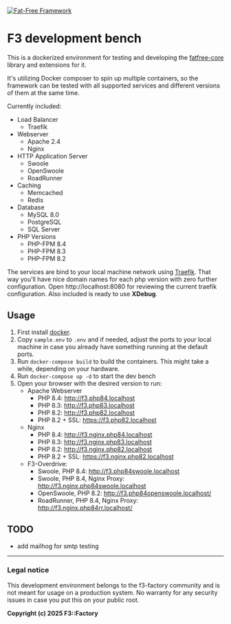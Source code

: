 [![Fat-Free Framework](ui/images/logo.png)](http://fatfreeframework.com/)

# F3 development bench

This is a dockerized environment for testing and developing the [fatfree-core](https://github.com/f3-factory/fatfree-core) library and extensions for it. 

It's utilizing Docker composer to spin up multiple containers, so the framework can be tested with all supported services and different versions of them at the same time.

Currently included:

- Load Balancer
  - Traefik
- Webserver
  - Apache 2.4
  - Nginx
- HTTP Application Server
  - Swoole
  - OpenSwoole
  - RoadRunner
- Caching
  - Memcached
  - Redis
- Database
  - MySQL 8.0
  - PostgreSQL
  - SQL Server
- PHP Versions
  - PHP-FPM 8.4
  - PHP-FPM 8.3
  - PHP-FPM 8.2

The services are bind to your local machine network using [Traefik](https://doc.traefik.io/traefik/). That way you'll have nice domain names for each php version with zero further configuration. 
Open http://localhost:8080 for reviewing the current traefik configuration.
Also included is ready to use **XDebug**.

## Usage

1. First install [docker](https://www.docker.com/products/docker-desktop).
2. Copy `sample.env` to `.env` and if needed, adjust the ports to your local machine in case you already have something running at the default ports.
3. Run `docker-compose build` to build the containers. This might take a while, depending on your hardware.
4. Run `docker-compose up -d` to start the dev bench
5. Open your browser with the desired version to run:
   - Apache Webserver
     - PHP 8.4: http://f3.php84.localhost
     - PHP 8.3: http://f3.php83.localhost
     - PHP 8.2: http://f3.php82.localhost
     - PHP 8.2 + SSL: https://f3.php82.localhost
   - Nginx
     - PHP 8.4: http://f3.nginx.php84.localhost
     - PHP 8.3: http://f3.nginx.php83.localhost
     - PHP 8.2: http://f3.nginx.php82.localhost
     - PHP 8.2 + SSL: https://f3.nginx.php82.localhost
   - F3-Overdrive:
     - Swoole, PHP 8.4: http://f3.php84swoole.localhost
     - Swoole, PHP 8.4, Nginx Proxy: http://f3.nginx.php84swoole.localhost
     - OpenSwoole, PHP 8.2: http://f3.php84openswoole.localhost/
     - RoadRunner, PHP 8.4, Nginx Proxy: http://f3.nginx.php84rr.localhost/

## TODO

- add mailhog for smtp testing

---

### Legal notice

This development environment belongs to the f3-factory community and is not meant for usage on a production system. No warranty for any security issues in case you put this on your public root.

**Copyright (c) 2025 F3::Factory**
